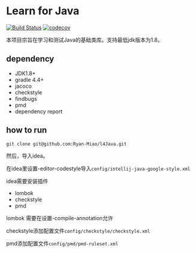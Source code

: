 Learn for Java
====
[![Build Status](https://travis-ci.org/Ryan-Miao/l4Java.svg?branch=master)](https://travis-ci.org/Ryan-Miao/l4Java)
[![codecov](https://codecov.io/gh/Ryan-Miao/l4Java/branch/master/graph/badge.svg)](https://codecov.io/gh/Ryan-Miao/l4Java)


本项目宗旨在学习和测试Java的基础类库。支持最低jdk版本为1.8。


## dependency
- JDK1.8+
- gradle 4.4+
- jacoco
- checkstyle
- findbugs
- pmd
- dependency report


## how to run

```
git clone git@github.com:Ryan-Miao/l4Java.git
```
然后，导入idea。


在idea里设置-editor-codestyle导入`config/intellij-java-google-style.xml`

idea需要安装插件
- lombok
- checkstyle
- pmd

lombok 需要在设置-compile-annotation允许

checkstyle添加配置文件`config/checkstyle/checkstyle.xml`

pmd添加配置文件`config/pmd/pmd-ruleset.xml`
